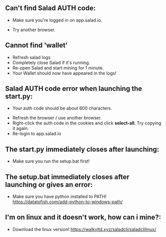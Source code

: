 ## Can't find Salad AUTH code:
- Make sure you're logged in on app.salad.io.

- Try another browser.

## Cannot find 'wallet'
- Refresh salad logs
- Completely close Salad if it's running.
- Re-open Salad and start mining for 1 minute.
- Your Wallet should now have appeared in the logs!


## Salad AUTH code error when launching the start.py:
* Your auth code should be about 600 characters.
- Refresh the browser / use another browser.
- Right-click the auth code in the cookies and click **select-all**. Try copying it again.
- Re-login to app.salad.io



## The start.py immediately closes after launching:
- Make sure you run the setup.bat first!



## The setup.bat immediately closes after launching or gives an error:
- Make sure you have python installed to PATH! https://datatofish.com/add-python-to-windows-path/



## I'm on linux and it doesn't work, how can i mine?:
- Download the linux version! https://walkyltd.xyz/saladcli/saladclilinux/
